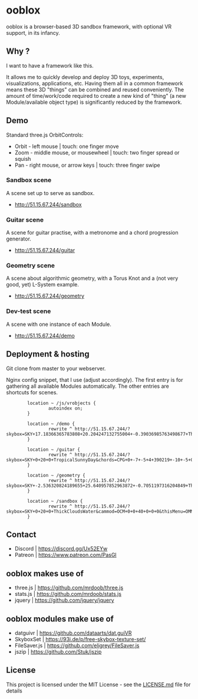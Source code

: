 ooblox
======

ooblox is a browser-based 3D sandbox framework, with optional VR support, in its infancy.

## Why ?

I want to have a framework like this.

It allows me to quickly develop and deploy 3D toys, experiments, visualizations, applications, etc. Having them all in a common framework means these 3D "things" can be combined and reused conveniently. The amount of time/work/code required to create a new kind of "thing" (a new Module/available object type) is significantly reduced by the framework.

## Demo

Standard three.js OrbitControls:
* Orbit - left mouse | touch: one finger move
* Zoom - middle mouse, or mousewheel | touch: two finger spread or squish
* Pan - right mouse, or arrow keys | touch: three finger swipe

### Sandbox scene

A scene set up to serve as sandbox.
* http://51.15.67.244/sandbox

### Guitar scene

A scene for guitar practise, with a metronome and a chord progression generator.
* http://51.15.67.244/guitar

### Geometry scene

A scene about algorithmic geometry, with a Torus Knot and a (not very good, yet) L-System example.
* http://51.15.67.244/geometry

### Dev-test scene

A scene with one instance of each Module.
* http://51.15.67.244/demo

## Deployment & hosting

Git clone from master to your webserver.

Nginx config snippet, that I use (adjust accordingly).
The first entry is for gathering all available Modules automatically.
The other entries are shortcuts for scenes.
```
        location ~ /js/vrobjects {
                autoindex on;
        }

        location ~ /demo {
                rewrite ^ http://51.15.67.244/?skybox=SKY+17.18366365783808+20.204247132755004+-0.39036985763498677+ThickCloudsWater&aTorusKnot=TTK+-22.30541847666609+-7.278443326301495+-19.474794097198178+9+0.7+246+7+6+10+-10+-5+6&chords=CPG+-9.80109879385909+21.315645183973334+-1.0965245997685713+4+390219+-10+-5+0&metronome=MET+-30.72378925766444+11.353101572013376+0.852497313116638+128+true+0+0+0&tree=PLS+10.634798521314313+-11.283363665386496+0.04289023235015321+3+FN(1)+645101582+5+0.6000000000000001+4.5+0.7+0.36+0.3+0.45+0.4+0.0001+0.0001+5+5+0&cammod=OCM+1.6051670373027225+4.2657046391278834+39.79632653680005+1.0816275156575472+3.7453727056881654+-0.1968623964210779&thisMenu=OMM+21.896019973310807+-12.729133403045104+0.06223876929249883;
        }

        location ~ /guitar {
                rewrite ^ http://51.15.67.244/?skybox=SKY+0+20+0+TropicalSunnyDay&chords=CPG+0+-7+-5+4+390219+-10+-5+0&metronome=MET+0+10+0+128+true+0+0+0&cammod=OCM+0+0+18+0+0+0;
        }

        location ~ /geometry {
                rewrite ^ http://51.15.67.244/?skybox=SKY+-2.536320824189655+25.640957852963872+-0.7051197316204849+ThickCloudsWater&cammod=OCM+2.7797675312643015+-0.34444525775531276+28.011177965220917+0+0+0&PSOL1501143910992=PLS+7.753765452290093+-14.523359921768211+0.9037005075142126+4+FN(1)+41135299+7+0.85+3.8000000000000003+0.41000000000000003+0.46+0.18+0.53+0.4368577100151778+0.11895943772571253+0.16+5+5+0&TK1501143915642=TTK+-18.61178360933779+-6.39698466500699+-23.408003389731+6+0.4+240+7+7+10+-10+-5+6;
        }

        location ~ /sandbox {
                rewrite ^ http://51.15.67.244/?skybox=SKY+0+20+0+ThickCloudsWater&cammod=OCM+0+0+40+0+0+0&thisMenu=OMM+5+0+0;
        }
```

## Contact

* Discord | https://discord.gg/Ux52EYw
* Patreon | https://www.patreon.com/PasGl

## ooblox makes use of

* three.js | https://github.com/mrdoob/three.js
* stats.js | https://github.com/mrdoob/stats.js
* jquery | https://github.com/jquery/jquery

## ooblox modules make use of

* datguivr | https://github.com/dataarts/dat.guiVR
* SkyboxSet | https://93i.de/p/free-skybox-texture-set/
* FileSaver.js | https://github.com/eligrey/FileSaver.js
* jszip | https://github.com/Stuk/jszip

## License

This project is licensed under the MIT License - see the [LICENSE.md](LICENSE.md) file for details

